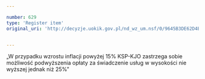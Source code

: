 ```yaml
---

number: 629
type: 'Register item'
original_uri: 'http://decyzje.uokik.gov.pl/nd_wz_um.nsf/0/9645B3DE62D4E49BC12572DD00329621?OpenDocument'


---
```


„W przypadku wzrostu inflacji powyżej 15% KSP-KJO zastrzega sobie możliwość podwyższenia opłaty za świadczenie usług w wysokości nie wyższej jednak niż 25%”
